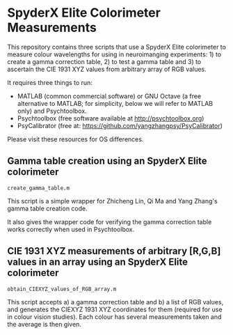 
# SpyderX Elite Colorimeter Measurements

This repository contains three scripts that use a SpyderX Elite colorimeter to measure colour wavelengths for using in neuroimanging experiments: 1) to create a gamma correction table, 2) to test a gamma table and 3) to ascertain the CIE 1931 XYZ values from arbitrary array of RGB values.

It requires three things to run:

 - MATLAB (common commercial software) or GNU Octave (a free alternative to MATLAB; for simplicity, below we will refer to MATLAB only) and Psychtoolbox.
 - Psychtoolbox (free software available at http://psychtoolbox.org)
 - PsyCalibrator (free at: https://github.com/yangzhangpsy/PsyCalibrator)

Please visit these resources for OS differences.

## Gamma table creation using an SpyderX Elite colorimeter

`create_gamma_table.m`

This script is a simple wrapper for Zhicheng Lin, Qi Ma and Yang Zhang's gamma table creation code.

It also gives the wrapper code for verifying the gamma correction table works correctly when used in Psychtoolbox.

## CIE 1931 XYZ measurements of arbitrary [R,G,B] values in an array using an SpyderX Elite colorimeter

`obtain_CIEXYZ_values_of_RGB_array.m`

This script accepts a) a gamma correction table and b) a list of RGB values, and generates the CIEXYZ 1931 XYZ coordinates for them (required for use in colour vision studies). Each colour has several measurements taken and the average is then given.
